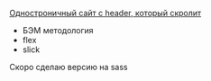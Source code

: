 <a href="https://rmzd.github.io/window/">Одностроничный сайт с header, который скролит</a>

<ul>
  <li>БЭМ методология</li>
  <li>flex</li> 
  <li>slick</li>
  </ul>
  Cкоро сделаю версию на sass
